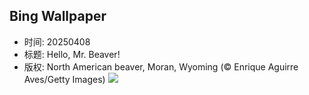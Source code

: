 ## Bing Wallpaper
- 时间: 20250408
- 标题: Hello, Mr. Beaver!
- 版权: North American beaver, Moran, Wyoming (© Enrique Aguirre Aves/Getty Images)
![](https://cn.bing.com/th?id=OHR.BeaverDay_EN-US0090956170_UHD.jpg&rf=LaDigue_UHD.jpg&pid=hp&w=3840&h=2160&rs=1&c=4)
